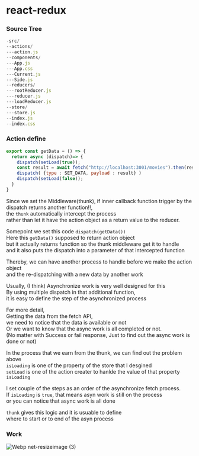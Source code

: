 # react-redux 
### Source Tree
```js
-src/
--actions/
---action.js
--components/
---App.js
---App.css
---Current.js
---Side.js
--reducers/
---rootReducer.js
---reducer.js
---loadReducer.js
--store/
---store.js
--index.js
--index.css
```

### Action define 
```js
export const getData = () => {
  return async (dispatch)=> {
    dispatch(setLoad(true)); 
    const result = await fetch("http://localhost:3001/movies").then(res => res.json())
    dispatch( {type : SET_DATA, payload : result} ) 
    dispatch(setLoad(false));
  }
}
```
Since we set the Middleware(thunk), 
if inner callback function trigger by the dispatch returns another function!!,      
the `thunk` automatically intercept the process      
rather than let it have the action object as a return value to the reducer.    

Somepoint we set this code `dispatch(getData())`     
Here this `getData()`  supposed to return action object         
but it actually returns function so the thunk middleware get it to handle    
and it also puts the dispatch into a parameter of that intercepted function    

Thereby, we can have another process to handle before we make the action object  
and the re-dispatching with a new data by another work   

Usually, (I think) Asynchronize work is very well designed for this     
By using multiple dispatch in that additional function,  
it is easy to define the step of the asynchronized process      

For more detail,   
Getting the data from the fetch API,   
we need to notice that the data is available or not    
Or we want to know that the async work is all completed or not.    
(No matter with Success or fail response, Just to find out the async work is done or not)    

In the process that we earn from the thunk, we can find out the problem above  
`isLoading` is one of the property of the store that I desgined     
`setLoad` is one of the action creater to hanlde the value of that property `isLoading`   

I set couple of the steps as an order of the asynchronize fetch process.  
If `isLoading` is `true`, that means asyn work is still on the process     
or you can notice that async work is all done    

`thunk` gives this logic and it is usuable to define     
where to start or to end of the asyn process  

### Work 
![Webp net-resizeimage (3)](https://user-images.githubusercontent.com/78589751/133925477-5b83d48f-7cb6-4c0c-8f3a-3686c36f1f18.gif)

